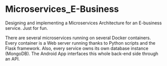 # Microservices_E-Business
Designing and implementing a Microservices Architecture for an E-business service. Just for fun.

There are several microservices running on several Docker containers. Every container is a Web server running thanks to Python scripts and the Flask framework. Also, every service owns its own database instance (MongoDB).
The Android App interfaces this whole back-end side through an API.
